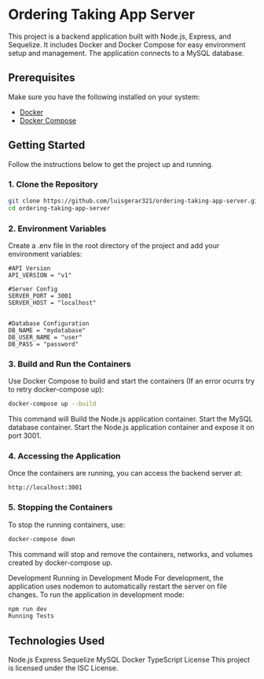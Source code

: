 # Ordering Taking App Server

This project is a backend application built with Node.js, Express, and Sequelize. It includes Docker and Docker Compose for easy environment setup and management. The application connects to a MySQL database.

## Prerequisites

Make sure you have the following installed on your system:

- [Docker](https://docs.docker.com/get-docker/)
- [Docker Compose](https://docs.docker.com/compose/install/)

## Getting Started

Follow the instructions below to get the project up and running.

### 1. Clone the Repository

```bash
git clone https://github.com/luisgerar321/ordering-taking-app-server.git
cd ordering-taking-app-server
```

### 2. Environment Variables

Create a .env file in the root directory of the project and add your environment variables:

```
#API Version
API_VERSION = "v1"

#Server Config
SERVER_PORT = 3001
SERVER_HOST = "localhost"


#Database Configuration
DB_NAME = "mydatabase"
DB_USER_NAME = "user"
DB_PASS = "password"

```

### 3. Build and Run the Containers

Use Docker Compose to build and start the containers (If an error ocurrs try to retry docker-compose up):

```bash
docker-compose up --build
```

This command will Build the Node.js application container.
Start the MySQL database container.
Start the Node.js application container and expose it on port 3001.

### 4. Accessing the Application

Once the containers are running, you can access the backend server at:

```
http://localhost:3001
```

### 5. Stopping the Containers

To stop the running containers, use:

```bash
docker-compose down
```

This command will stop and remove the containers, networks, and volumes created by docker-compose up.

Development
Running in Development Mode
For development, the application uses nodemon to automatically restart the server on file changes. To run the application in development mode:

```bash
npm run dev
Running Tests
```

## Technologies Used

Node.js
Express
Sequelize
MySQL
Docker
TypeScript
License
This project is licensed under the ISC License.
